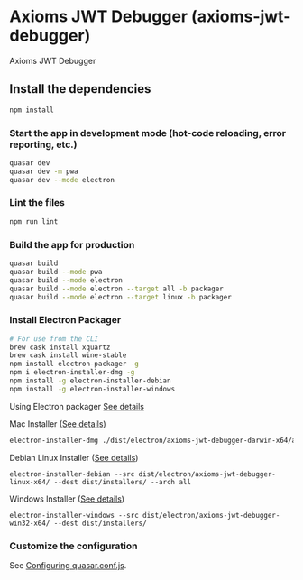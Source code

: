 # Axioms JWT Debugger (axioms-jwt-debugger)

Axioms JWT Debugger

## Install the dependencies
```bash
npm install
```

### Start the app in development mode (hot-code reloading, error reporting, etc.)
```bash
quasar dev
quasar dev -m pwa
quasar dev --mode electron
```

### Lint the files
```bash
npm run lint
```

### Build the app for production
```bash
quasar build
quasar build --mode pwa
quasar build --mode electron
quasar build --mode electron --target all -b packager
quasar build --mode electron --target linux -b packager
```

### Install Electron Packager
```bash
# For use from the CLI
brew cask install xquartz
brew cask install wine-stable
npm install electron-packager -g
npm i electron-installer-dmg -g
npm install -g electron-installer-debian
npm install -g electron-installer-windows
```

Using Electron packager [See details](https://github.com/electron/electron-packager)

Mac Installer ([See details](https://github.com/electron-userland/electron-installer-dmg))
```bash
electron-installer-dmg ./dist/electron/axioms-jwt-debugger-darwin-x64/axioms-jwt-debugger.app axioms-jwt-debugger.app --out dist/Installers/
```

Debian Linux Installer ([See details](https://github.com/electron-userland/electron-installer-debian))

```
electron-installer-debian --src dist/electron/axioms-jwt-debugger-linux-x64/ --dest dist/installers/ --arch all
```

Windows Installer ([See details](https://github.com/electron-userland/electron-installer-windows))

```
electron-installer-windows --src dist/electron/axioms-jwt-debugger-win32-x64/ --dest dist/installers/
```

### Customize the configuration
See [Configuring quasar.conf.js](https://quasar.dev/quasar-cli/quasar-conf-js).


